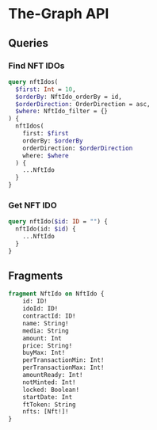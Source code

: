 # The-Graph API

## Queries

### Find NFT IDOs

```graphql
query nftIdos(
  $first: Int = 10, 
  $orderBy: NftIdo_orderBy = id, 
  $orderDirection: OrderDirection = asc, 
  $where: NftIdo_filter = {}
) {
  nftIdos(
    first: $first
    orderBy: $orderBy
    orderDirection: $orderDirection
    where: $where
  ) {
    ...NftIdo
  }
}
```

### Get NFT IDO

```graphql
query nftIdo($id: ID = "") {
  nftIdo(id: $id) {
    ...NftIdo
  }
}
```

## Fragments

```graphql
fragment NftIdo on NftIdo {
	id: ID!
	idoId: ID!
	contractId: ID!
	name: String!
	media: String
	amount: Int
	price: String!
	buyMax: Int!
	perTransactionMin: Int!
	perTransactionMax: Int!
	amountReady: Int!
	notMinted: Int!
	locked: Boolean!
	startDate: Int
	ftToken: String
	nfts: [Nft!]!
}
```
